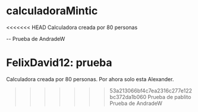 # calculadoraMintic
<<<<<<< HEAD
Calculadora creada por 80 personas


-- Prueba de AndradeW

FelixDavid12: prueba
=======
Calculadora creada por 80 personas.
Por ahora solo esta Alexander.
>>>>>>> 53a213066bf4c7ea2316c277e122bc372da1b060
Prueba de pablito
Prueba de AndradeW
